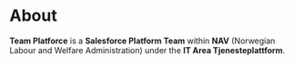 # About

**Team Platforce** is a **Salesforce Platform Team** within **NAV** (Norwegian Labour and Welfare Administration) under the **IT Area Tjenesteplattform**.
